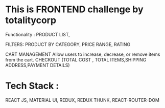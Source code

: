 # This is FRONTEND challenge by totalitycorp
Functionality :
PRODUCT LIST,


FILTERS:
PRODUCT BY CATEGORY,
PRICE RANGE,
RATING


CART MANAGEMENT
Allow users to increase, decrease, or remove items from the cart. 
CHECKOUT (TOTAL COST , TOTAL ITEMS,SHIPPING ADDRESS,PAYMENT DETAILS)

# Tech Stack : 
REACT JS, MATERIAL UI, REDUX, REDUX THUNK, REACT-ROUTER-DOM



